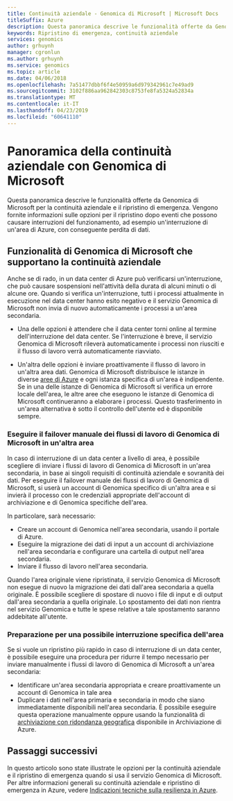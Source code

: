 ```yaml
---
title: Continuità aziendale - Genomica di Microsoft | Microsoft Docs
titleSuffix: Azure
description: Questa panoramica descrive le funzionalità offerte da Genomica di Microsoft per la continuità aziendale e il ripristino di emergenza. Vengono fornite informazioni sulle opzioni per il ripristino dopo eventi che possono causare interruzioni del funzionamento, ad esempio un'interruzione di un'area di Azure, con conseguente perdita di dati.
keywords: Ripristino di emergenza, continuità aziendale
services: genomics
author: grhuynh
manager: cgronlun
ms.author: grhuynh
ms.service: genomics
ms.topic: article
ms.date: 04/06/2018
ms.openlocfilehash: 7a51477dbbf6f4e50959a6d979342961c7e49ad9
ms.sourcegitcommit: 3102f886aa962842303c8753fe8fa5324a52834a
ms.translationtype: MT
ms.contentlocale: it-IT
ms.lasthandoff: 04/23/2019
ms.locfileid: "60641110"
---
```

# <a name="overview-of-business-continuity-with-microsoft-genomics"></a>Panoramica della continuità aziendale con Genomica di Microsoft
Questa panoramica descrive le funzionalità offerte da Genomica di Microsoft per la continuità aziendale e il ripristino di emergenza. Vengono fornite informazioni sulle opzioni per il ripristino dopo eventi che possono causare interruzioni del funzionamento, ad esempio un'interruzione di un'area di Azure, con conseguente perdita di dati. 


## <a name="microsoft-genomics-features-that-support-business-continuity"></a>Funzionalità di Genomica di Microsoft che supportano la continuità aziendale 
Anche se di rado, in un data center di Azure può verificarsi un'interruzione, che può causare sospensioni nell'attività della durata di alcuni minuti o di alcune ore. Quando si verifica un'interruzione, tutti i processi attualmente in esecuzione nel data center hanno esito negativo e il servizio Genomica di Microsoft non invia di nuovo automaticamente i processi a un'area secondaria. 

* Una delle opzioni è attendere che il data center torni online al termine dell'interruzione del data center. Se l'interruzione è breve, il servizio Genomica di Microsoft rileverà automaticamente i processi non riusciti e il flusso di lavoro verrà automaticamente riavviato.

* Un'altra delle opzioni è inviare proattivamente il flusso di lavoro in un'altra area dati. Genomica di Microsoft distribuisce le istanze in diverse [aree di Azure](https://azure.microsoft.com/regions/services/) e ogni istanza specifica di un'area è indipendente. Se in una delle istanze di Genomica di Microsoft si verifica un errore locale dell'area, le altre aree che eseguono le istanze di Genomica di Microsoft continueranno a elaborare i processi. Questo trasferimento in un'area alternativa è sotto il controllo dell'utente ed è disponibile sempre.


### <a name="manually-failover-microsoft-genomics-workflows-to-another-region"></a>Eseguire il failover manuale dei flussi di lavoro di Genomica di Microsoft in un'altra area
In caso di interruzione di un data center a livello di area, è possibile scegliere di inviare i flussi di lavoro di Genomica di Microsoft in un'area secondaria, in base ai singoli requisiti di continuità aziendale e sovranità dei dati. Per eseguire il failover manuale dei flussi di lavoro di Genomica di Microsoft, si userà un account di Genomica specifico di un'altra area e si invierà il processo con le credenziali appropriate dell'account di archiviazione e di Genomica specifiche dell'area.

In particolare, sarà necessario:
* Creare un account di Genomica nell'area secondaria, usando il portale di Azure. 
* Eseguire la migrazione dei dati di input a un account di archiviazione nell'area secondaria e configurare una cartella di output nell'area secondaria.
* Inviare il flusso di lavoro nell'area secondaria.

Quando l'area originale viene ripristinata, il servizio Genomica di Microsoft non esegue di nuovo la migrazione dei dati dall'area secondaria a quella originale. È possibile scegliere di spostare di nuovo i file di input e di output dall'area secondaria a quella originale.  Lo spostamento dei dati non rientra nel servizio Genomica e tutte le spese relative a tale spostamento saranno addebitate all'utente. 

### <a name="preparing-for-a-possible-region-specific-outage"></a>Preparazione per una possibile interruzione specifica dell'area
Se si vuole un ripristino più rapido in caso di interruzione di un data center, è possibile eseguire una procedura per ridurre il tempo necessario per inviare manualmente i flussi di lavoro di Genomica di Microsoft a un'area secondaria:

* Identificare un'area secondaria appropriata e creare proattivamente un account di Genomica in tale area
* Duplicare i dati nell'area primaria e secondaria in modo che siano immediatamente disponibili nell'area secondaria. È possibile eseguire questa operazione manualmente oppure usando la funzionalità di [archiviazione con ridondanza geografica](https://docs.microsoft.com/azure/storage/common/storage-redundancy) disponibile in Archiviazione di Azure. 

## <a name="next-steps"></a>Passaggi successivi
In questo articolo sono state illustrate le opzioni per la continuità aziendale e il ripristino di emergenza quando si usa il servizio Genomica di Microsoft. Per altre informazioni generali su continuità aziendale e ripristino di emergenza in Azure, vedere [Indicazioni tecniche sulla resilienza in Azure](https://docs.microsoft.com/azure/architecture/resiliency/recovery-loss-azure-region). 